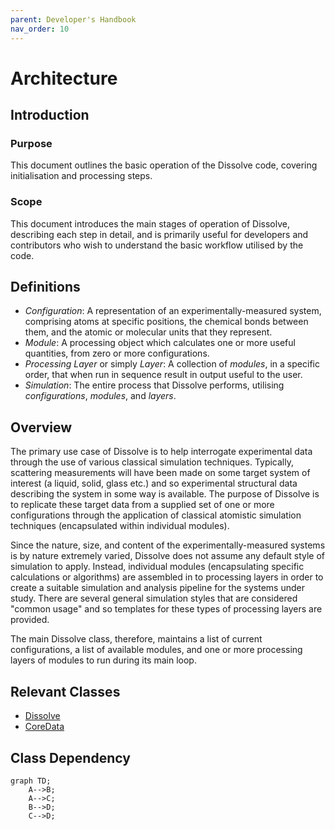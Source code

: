 ```yaml
---
parent: Developer's Handbook
nav_order: 10
---
```

# Architecture

## Introduction

### Purpose
This document outlines the basic operation of the Dissolve code, covering initialisation and processing steps.

### Scope
This document introduces the main stages of operation of Dissolve, describing each step in detail, and is primarily useful for developers and contributors who wish to understand the basic workflow utilised by the code.

## Definitions

- _Configuration_: A representation of an experimentally-measured system, comprising atoms at specific positions, the chemical bonds between them, and the atomic or molecular units that they represent. 
- _Module_: A processing object which calculates one or more useful quantities, from zero or more configurations.
- _Processing Layer_ or simply _Layer_: A collection of _modules_, in a specific order, that when run in sequence result in output useful to the user.
- _Simulation_: The entire process that Dissolve performs, utilising _configurations_, _modules_, and _layers_.

## Overview

The primary use case of Dissolve is to help interrogate experimental data through the use of various classical simulation techniques. Typically, scattering measurements will have been made on some target system of interest (a liquid, solid, glass etc.) and so experimental structural data describing the system in some way is available. The purpose of Dissolve is to replicate these target data from a supplied set of one or more configurations through the application of classical atomistic simulation techniques (encapsulated within individual modules).

Since the nature, size, and content of the experimentally-measured systems is by nature extremely varied, Dissolve does not assume any default style of simulation to apply. Instead, individual modules (encapsulating specific calculations or algorithms) are assembled in to processing layers in order to create a suitable simulation and analysis pipeline for the systems under study. There are several general simulation styles that are considered "common usage" and so templates for these types of processing layers are provided.

The main Dissolve class, therefore, maintains a list of current configurations, a list of available modules, and one or more processing layers of modules to run during its main loop.

## Relevant Classes

- [Dissolve](https://github.com/trisyoungs/dissolve/tree/develop/src/main/dissolve.h)
- [CoreData](https://github.com/trisyoungs/dissolve/tree/develop/src/classes/coredata.h)

## Class Dependency

```mermaid
graph TD;
    A-->B;
    A-->C;
    B-->D;
    C-->D;
```
